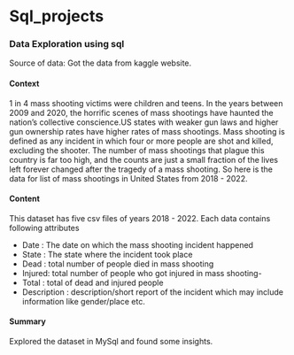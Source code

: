 # Sql_projects
### Data Exploration using sql
Source of data: Got the data from kaggle website.

#### Context
1 in 4 mass shooting victims were children and teens. In the years between 2009 and 2020, the horrific scenes of mass shootings have haunted the nation’s collective conscience.US states with weaker gun laws and higher gun ownership rates have higher rates of mass shootings. Mass shooting is defined as any incident in which four or more people are shot and killed, excluding the shooter. The number of mass shootings that plague this country is far too high, and the counts are just a small fraction of the lives left forever changed after the tragedy of a mass shooting. So here is the data for list of mass shootings in United States from 2018 - 2022.

#### Content
This dataset has five csv files of years 2018 - 2022. Each data contains following attributes

- Date : The date on which the mass shooting incident happened
- State : The state where the incident took place
- Dead : total number of people died in mass shooting
- Injured: total number of people who got injured in mass shooting-
- Total : total of dead and injured people
- Description : description/short report of the incident which may include information like gender/place etc.
 
 #### Summary
 Explored the dataset in MySql and found some insights.
